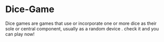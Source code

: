 # Dice-Game
Dice games are games that use or incorporate one or more dice as their sole or central component, usually as a random device . check it  and you can play now!


